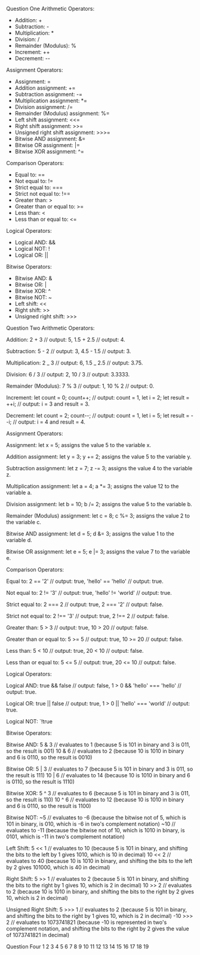 Question One
Arithmetic Operators:

- Addition: +
- Subtraction: -
- Multiplication: \*
- Division: /
- Remainder (Modulus): %
- Increment: ++
- Decrement: --

Assignment Operators:

- Assignment: =
- Addition assignment: +=
- Subtraction assignment: -=
- Multiplication assignment: \*=
- Division assignment: /=
- Remainder (Modulus) assignment: %=
- Left shift assignment: <<=
- Right shift assignment: >>=
- Unsigned right shift assignment: >>>=
- Bitwise AND assignment: &=
- Bitwise OR assignment: |=
- Bitwise XOR assignment: ^=

Comparison Operators:

- Equal to: ==
- Not equal to: !=
- Strict equal to: ===
- Strict not equal to: !==
- Greater than: >
- Greater than or equal to: >=
- Less than: <
- Less than or equal to: <=

Logical Operators:

- Logical AND: &&
- Logical NOT: !
- Logical OR: ||

Bitwise Operators:

- Bitwise AND: &
- Bitwise OR: |
- Bitwise XOR: ^
- Bitwise NOT: ~
- Left shift: <<
- Right shift: >>
- Unsigned right shift: >>>

Question Two
Arithmetic Operators:

Addition:
2 + 3 // output: 5,
1.5 + 2.5 // output: 4.

Subtraction:
5 - 2 // output: 3,
4.5 - 1.5 // output: 3.

Multiplication:
2 _ 3 // output: 6,
1.5 _ 2.5 // output: 3.75.

Division:
6 / 3 // output: 2,
10 / 3 // output: 3.3333.

Remainder (Modulus):
7 % 3 // output: 1,
10 % 2 // output: 0.

Increment:
let count = 0; count++; // output: count = 1,
let i = 2; let result = ++i; // output: i = 3 and result = 3.

Decrement:
let count = 2; count--; // output: count = 1,
let i = 5; let result = --i; // output: i = 4 and result = 4.

Assignment Operators:

Assignment:
let x = 5; assigns the value 5 to the variable x.

Addition assignment:
let y = 3; y += 2; assigns the value 5 to the variable y.

Subtraction assignment:
let z = 7; z -= 3; assigns the value 4 to the variable z.

Multiplication assignment:
let a = 4; a \*= 3; assigns the value 12 to the variable a.

Division assignment: let b = 10; b /= 2; assigns the value 5 to the variable b.

Remainder (Modulus) assignment:
let c = 8; c %= 3; assigns the value 2 to the variable c.

Bitwise AND assignment:
let d = 5; d &= 3; assigns the value 1 to the variable d.

Bitwise OR assignment:
let e = 5; e |= 3; assigns the value 7 to the variable e.

Comparison Operators:

Equal to:
2 == '2' // output: true,
'hello' == 'hello' // output: true.

Not equal to:
2 != '3' // output: true,
'hello' != 'world' // output: true.

Strict equal to:
2 === 2 // output: true,
2 === '2' // output: false.

Strict not equal to:
2 !== '3' // output: true,
2 !== 2 // output: false.

Greater than:
5 > 3 // output: true,
10 > 20 // output: false.

Greater than or equal to:
5 >= 5 // output: true,
10 >= 20 // output: false.

Less than:
5 < 10 // output: true,
20 < 10 // output: false.

Less than or equal to:
5 <= 5 // output: true,
20 <= 10 // output: false.

Logical Operators:

Logical AND:
true && false // output: false,
1 > 0 && 'hello' === 'hello' // output: true.

Logical OR:
true || false // output: true,
1 > 0 || 'hello' === 'world' // output: true.

Logical NOT: `!true

Bitwise Operators:

Bitwise AND:
5 & 3 // evaluates to 1 (because 5 is 101 in binary and 3 is 011, so the result is 001)
10 & 6 // evaluates to 2 (because 10 is 1010 in binary and 6 is 0110, so the result is 0010)

Bitwise OR:
5 | 3 // evaluates to 7 (because 5 is 101 in binary and 3 is 011, so the result is 111)
10 | 6 // evaluates to 14 (because 10 is 1010 in binary and 6 is 0110, so the result is 1110)

Bitwise XOR:
5 ^ 3 // evaluates to 6 (because 5 is 101 in binary and 3 is 011, so the result is 110)
10 ^ 6 // evaluates to 12 (because 10 is 1010 in binary and 6 is 0110, so the result is 1100)

Bitwise NOT:
~5 // evaluates to -6 (because the bitwise not of 5, which is 101 in binary, is 010, which is -6 in two's complement notation)
~10 // evaluates to -11 (because the bitwise not of 10, which is 1010 in binary, is 0101, which is -11 in two's complement notation)

Left Shift:
5 << 1 // evaluates to 10 (because 5 is 101 in binary, and shifting the bits to the left by 1 gives 1010, which is 10 in decimal)
10 << 2 // evaluates to 40 (because 10 is 1010 in binary, and shifting the bits to the left by 2 gives 101000, which is 40 in decimal)

Right Shift:
5 >> 1 // evaluates to 2 (because 5 is 101 in binary, and shifting the bits to the right by 1 gives 10, which is 2 in decimal)
10 >> 2 // evaluates to 2 (because 10 is 1010 in binary, and shifting the bits to the right by 2 gives 10, which is 2 in decimal)

Unsigned Right Shift:
5 >>> 1 // evaluates to 2 (because 5 is 101 in binary, and shifting the bits to the right by 1 gives 10, which is 2 in decimal)
-10 >>> 2 // evaluates to 1073741821 (because -10 is represented in two's complement notation, and shifting the bits to the right by 2 gives the value of 1073741821 in decimal)

Question Four
1
2
3
4
5
6
7
8
9
10
11
12
13
14
15
16
17
18
19
